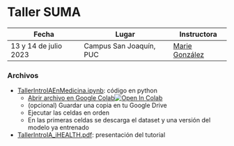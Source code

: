 # Taller SUMA

| Fecha | Lugar | Instructora |
| --- | --- | --- |
| 13 y 14 de julio 2023 |  Campus San Joaquín, PUC | [Marie González](https://github.com/Mewiss) |


### Archivos

* [TallerIntroIAEnMedicina.ipynb](./TallerIntroIAEnMedicina.ipynb): código en python
  * <a target="_blank" href="https://colab.research.google.com/github/iHealthInstitute/tutorials/blob/main/taller-2023-07-27-Catemu/TallerIntroIAEnMedicina.ipynb">Abrir archivo en Google Colab<img src="https://colab.research.google.com/assets/colab-badge.svg" alt="Open In Colab"/></a>
  * (opcional) Guardar una copia en tu Google Drive
  * Ejecutar las celdas en orden
  * En las primeras celdas se descarga el dataset y una versión del modelo ya entrenado
* [TallerIntroIA_iHEALTH.pdf](./TallerIntroIA_iHEALTH.pdf): presentación del tutorial

